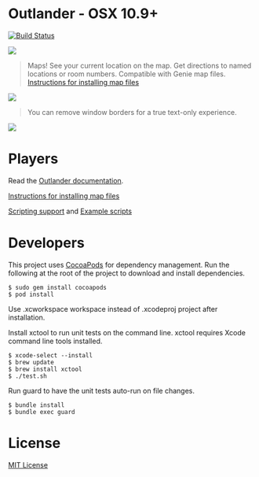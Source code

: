 Outlander - OSX 10.9+
==========

[![Build Status](https://travis-ci.org/joemcbride/outlander-osx.png?branch=master)](https://travis-ci.org/joemcbride/outlander-osx)

![](http://i.imgur.com/Q3t3QYG.png)

> Maps! See your current location on the map.  Get directions to named locations or room numbers.  Compatible with Genie map files.  [Instructions for installing map files](commands.md#automapper)

![](http://i.imgur.com/tVivgNn.png)

>You can remove window borders for a true text-only experience.

![](http://i.imgur.com/ZBtaUUR.png)

Players
==========
Read the [Outlander documentation](commands.md).

[Instructions for installing map files](commands.md#automapper)

[Scripting support](commands.md#scripting) and [Example scripts](commands.md#example-scripts)

Developers
==========

This project uses [CocoaPods](http://cocoapods.org) for dependency management.  Run the following at the root of the project to download and install dependencies.

    $ sudo gem install cocoapods
    $ pod install

Use .xcworkspace workspace instead of .xcodeproj project after installation.

Install xctool to run unit tests on the command line.  xctool requires Xcode command line tools installed.

    $ xcode-select --install
    $ brew update
    $ brew install xctool
    $ ./test.sh

Run guard to have the unit tests auto-run on file changes.

    $ bundle install
    $ bundle exec guard

License
==========
[MIT License](LICENSE.md)
